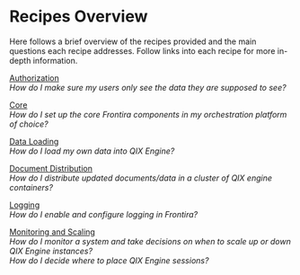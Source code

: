 # Recipes Overview

Here follows a brief overview of the recipes provided and the main questions each recipe addresses. Follow links into each recipe for more in-depth information.

[Authorization](./recipes/authorization.md)  
_How do I make sure my users only see the data they are supposed to see?_

[Core](./recipes/core/)  
_How do I set up the core Frontira components in my orchestration platform of choice?_

[Data Loading](./recipes/data-loading.md)  
_How do I load my own data into QIX Engine?_

[Document Distribution](./recipes/document-distribution.md)  
_How do I distribute updated documents/data in a cluster of QIX engine containers?_

[Logging](./recipes/logging/)  
_How do I enable and configure logging in Frontira?_

[Monitoring and Scaling](./recipes/monitoring-and-scaling.md)  
_How do I monitor a system and take decisions on when to scale up or down QIX Engine instances?_  
_How do I decide where to place QIX Engine sessions?_
